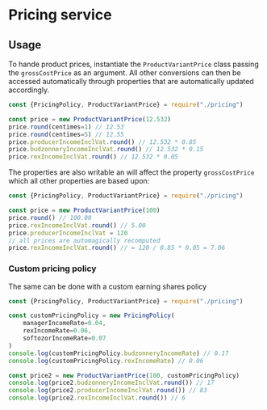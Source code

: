 # Pricing service

## Usage

To hande product prices, instantiate the `ProductVariantPrice` class passing the
`grossCostPrice` as an argument. All other conversions can then be accessed
automatically through properties that are automatically updated accordingly.

```js
const {PricingPolicy, ProductVariantPrice} = require("./pricing")

const price = new ProductVariantPrice(12.532)
price.round(centimes=1) // 12.53
price.round(centimes=5) // 12.55
price.producerIncomeInclVat.round() // 12.532 * 0.85
price.budzonneryIncomeInclVat.round() // 12.532 * 0.15
price.rexIncomeInclVat.round() // 12.532 * 0.05
```

The properties are also writable an will affect the property `grossCostPrice`
which all other properties are based upon:

```js
const {PricingPolicy, ProductVariantPrice} = require("./pricing")

const price = new ProductVariantPrice(100)
price.round() // 100.00
price.rexIncomeInclVat.round() // 5.00
price.producerIncomeInclVat = 120
// all prices are automagically recomputed
price.rexIncomeInclVat.round() // = 120 / 0.85 * 0.05 = 7.06
```

### Custom pricing policy

The same can be done with a custom earning shares policy

```js
const {PricingPolicy, ProductVariantPrice} = require("./pricing")

const customPricingPolicy = new PricingPolicy(
    managerIncomeRate=0.04,
    rexIncomeRate=0.06, 
    softozorIncomeRate=0.07
)
console.log(customPricingPolicy.budzonneryIncomeRate) // 0.17
console.log(customPricingPolicy.rexIncomeRate) // 0.06

const price2 = new ProductVariantPrice(100, customPricingPolicy)
console.log(price2.budzonneryIncomeInclVat.round()) // 17
console.log(price2.producerIncomeInclVat.round()) // 83
console.log(price2.rexIncomeInclVat.round()) // 6

```